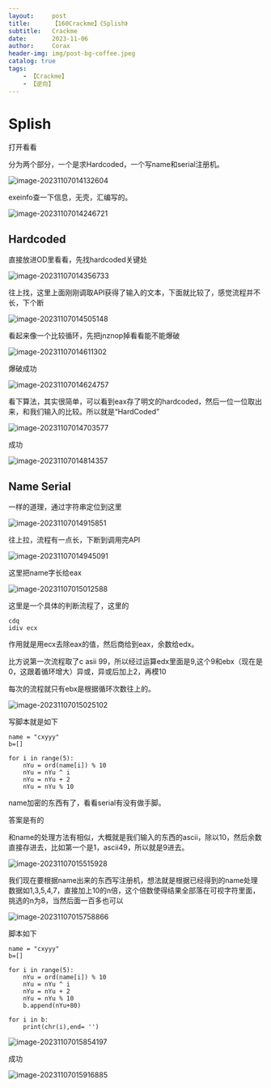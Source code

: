 ```yaml
---
layout:     post
title:      【160Crackme】《Splish》
subtitle:   Crackme
date:       2023-11-06
author:     Corax
header-img: img/post-bg-coffee.jpeg
catalog: true
tags:
    - 【Crackme】
    - 【逆向】
---
```


# Splish

打开看看

分为两个部分，一个是求Hardcoded，一个写name和serial注册机。

![image-20231107014132604](https://typora-1321221957.cos.ap-shanghai.myqcloud.com/image1/202311070159256.png)

exeinfo查一下信息，无壳，汇编写的。

![image-20231107014246721](https://typora-1321221957.cos.ap-shanghai.myqcloud.com/image1/202311070159257.png)

## Hardcoded

直接放进OD里看看，先找hardcoded关键处

![image-20231107014356733](https://typora-1321221957.cos.ap-shanghai.myqcloud.com/image1/202311070159258.png)

往上找，这里上面刚刚调取API获得了输入的文本，下面就比较了，感觉流程并不长，下个断

![image-20231107014505148](https://typora-1321221957.cos.ap-shanghai.myqcloud.com/image1/202311070159260.png)

看起来像一个比较循环，先把jnznop掉看看能不能爆破

![image-20231107014611302](https://typora-1321221957.cos.ap-shanghai.myqcloud.com/image1/202311070159261.png)

爆破成功

![image-20231107014624757](https://typora-1321221957.cos.ap-shanghai.myqcloud.com/image1/202311070159262.png)

看下算法，其实很简单，可以看到eax存了明文的hardcoded，然后一位一位取出来，和我们输入的比较。所以就是“HardCoded”

![image-20231107014703577](https://typora-1321221957.cos.ap-shanghai.myqcloud.com/image1/202311070159263.png)

成功

![image-20231107014814357](https://typora-1321221957.cos.ap-shanghai.myqcloud.com/image1/202311070159264.png)

## Name Serial

一样的道理，通过字符串定位到这里

![image-20231107014915851](https://typora-1321221957.cos.ap-shanghai.myqcloud.com/image1/202311070159265.png)

往上拉，流程有一点长，下断到调用完API

![image-20231107014945091](https://typora-1321221957.cos.ap-shanghai.myqcloud.com/image1/202311070159266.png)

这里把name字长给eax

![image-20231107015012588](https://typora-1321221957.cos.ap-shanghai.myqcloud.com/image1/202311070159267.png)

这里是一个具体的判断流程了，这里的

```
cdq
idiv ecx
```

作用就是用ecx去除eax的值，然后商给到eax，余数给edx。

比方说第一次流程取了c asii 99，所以经过运算edx里面是9,这个9和ebx（现在是0，这跟着循环增大）异或，异或后加上2，再模10

每次的流程就只有ebx是根据循环次数往上的。

![image-20231107015025102](https://typora-1321221957.cos.ap-shanghai.myqcloud.com/image1/202311070159268.png)

写脚本就是如下

```
name = "cxyyy"
b=[]

for i in range(5):
    nYu = ord(name[i]) % 10
    nYu = nYu ^ i
    nYu = nYu + 2
    nYu = nYu % 10
```

name加密的东西有了，看看serial有没有做手脚。

答案是有的

和name的处理方法有相似，大概就是我们输入的东西的ascii，除以10，然后余数直接存进去，比如第一个是1，ascii49，所以就是9进去。

![image-20231107015515928](https://typora-1321221957.cos.ap-shanghai.myqcloud.com/image1/202311070159269.png)





我们现在要根据name出来的东西写注册机，想法就是根据已经得到的name处理数据如1,3,5,4,7，直接加上10的n倍，这个倍数使得结果全部落在可视字符里面，挑选的n为8，当然后面一百多也可以

![image-20231107015758866](https://typora-1321221957.cos.ap-shanghai.myqcloud.com/image1/202311070159270.png)

脚本如下

```
name = "cxyyy"
b=[]

for i in range(5):
    nYu = ord(name[i]) % 10
    nYu = nYu ^ i
    nYu = nYu + 2
    nYu = nYu % 10
    b.append(nYu+80)

for i in b:
    print(chr(i),end= '')
```

![image-20231107015854197](https://typora-1321221957.cos.ap-shanghai.myqcloud.com/image1/202311070159271.png)

成功

![image-20231107015916885](https://typora-1321221957.cos.ap-shanghai.myqcloud.com/image1/202311070159272.png)